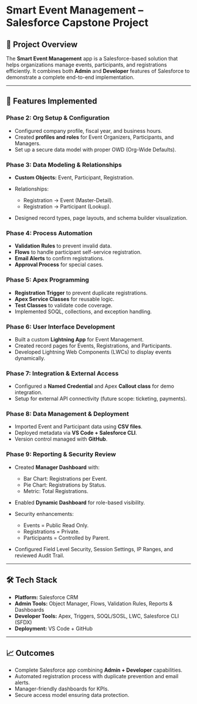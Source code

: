 # Smart Event Management – Salesforce Capstone Project

## 📌 Project Overview

The **Smart Event Management** app is a Salesforce-based solution that helps organizations manage events, participants, and registrations efficiently.
It combines both **Admin** and **Developer** features of Salesforce to demonstrate a complete end-to-end implementation.

---

## 🚀 Features Implemented

### **Phase 2: Org Setup & Configuration**

* Configured company profile, fiscal year, and business hours.
* Created **profiles and roles** for Event Organizers, Participants, and Managers.
* Set up a secure data model with proper OWD (Org-Wide Defaults).

### **Phase 3: Data Modeling & Relationships**

* **Custom Objects:** Event, Participant, Registration.
* Relationships:

  * Registration → Event (Master-Detail).
  * Registration → Participant (Lookup).
* Designed record types, page layouts, and schema builder visualization.

### **Phase 4: Process Automation**

* **Validation Rules** to prevent invalid data.
* **Flows** to handle participant self-service registration.
* **Email Alerts** to confirm registrations.
* **Approval Process** for special cases.

### **Phase 5: Apex Programming**

* **Registration Trigger** to prevent duplicate registrations.
* **Apex Service Classes** for reusable logic.
* **Test Classes** to validate code coverage.
* Implemented SOQL, collections, and exception handling.

### **Phase 6: User Interface Development**

* Built a custom **Lightning App** for Event Management.
* Created record pages for Events, Registrations, and Participants.
* Developed Lightning Web Components (LWCs) to display events dynamically.

### **Phase 7: Integration & External Access**

* Configured a **Named Credential** and Apex **Callout class** for demo integration.
* Setup for external API connectivity (future scope: ticketing, payments).

### **Phase 8: Data Management & Deployment**

* Imported Event and Participant data using **CSV files**.
* Deployed metadata via **VS Code + Salesforce CLI**.
* Version control managed with **GitHub**.

### **Phase 9: Reporting & Security Review**

* Created **Manager Dashboard** with:

  * Bar Chart: Registrations per Event.
  * Pie Chart: Registrations by Status.
  * Metric: Total Registrations.
* Enabled **Dynamic Dashboard** for role-based visibility.
* Security enhancements:

  * Events = Public Read Only.
  * Registrations = Private.
  * Participants = Controlled by Parent.
* Configured Field Level Security, Session Settings, IP Ranges, and reviewed Audit Trail.

---

## 🛠️ Tech Stack

* **Platform:** Salesforce CRM
* **Admin Tools:** Object Manager, Flows, Validation Rules, Reports & Dashboards
* **Developer Tools:** Apex, Triggers, SOQL/SOSL, LWC, Salesforce CLI (SFDX)
* **Deployment:** VS Code + GitHub

---

## 📈 Outcomes

* Complete Salesforce app combining **Admin + Developer** capabilities.
* Automated registration process with duplicate prevention and email alerts.
* Manager-friendly dashboards for KPIs.
* Secure access model ensuring data protection.
